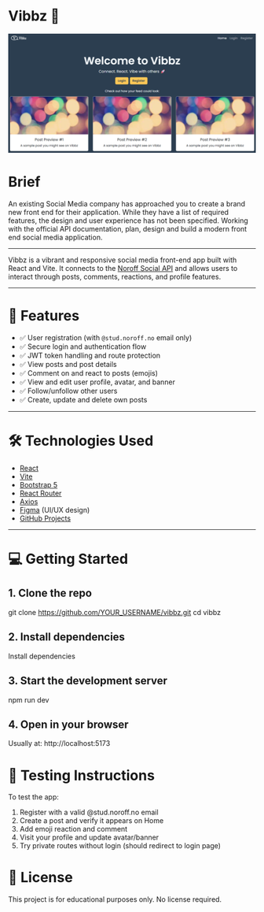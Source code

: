 # Vibbz 🎉

[![Se Vibbz Demo](src/assets/frontpage_Vibbz.png)](https://vibbz.netlify.app/)

# Brief

An existing Social Media company has approached you to create a brand new front end for their application. While they have a list of required features, the design and user experience has not been specified. Working with the official API documentation, plan, design and build a modern front end social media application.

---

Vibbz is a vibrant and responsive social media front-end app built with React and Vite. It connects to the [Noroff Social API](https://nf-api.onrender.com/api/v1/social/) and allows users to interact through posts, comments, reactions, and profile features.

---

# 🚀 Features

- ✅ User registration (with `@stud.noroff.no` email only)
- ✅ Secure login and authentication flow
- ✅ JWT token handling and route protection
- ✅ View posts and post details
- ✅ Comment on and react to posts (emojis)
- ✅ View and edit user profile, avatar, and banner
- ✅ Follow/unfollow other users
- ✅ Create, update and delete own posts

---

# 🛠️ Technologies Used

- [React](https://reactjs.org/)
- [Vite](https://vitejs.dev/)
- [Bootstrap 5](https://getbootstrap.com/)
- [React Router](https://reactrouter.com/)
- [Axios](https://axios-http.com/)
- [Figma](https://www.figma.com/) (UI/UX design)
- [GitHub Projects](https://github.com/features/project-management)

---

# 💻 Getting Started

## 1. Clone the repo

git clone https://github.com/YOUR_USERNAME/vibbz.git
cd vibbz

## 2. Install dependencies

Install dependencies

## 3. Start the development server

npm run dev

## 4. Open in your browser

Usually at: http://localhost:5173

# 🧪 Testing Instructions

To test the app:

1. Register with a valid @stud.noroff.no email
2. Create a post and verify it appears on Home
3. Add emoji reaction and comment
4. Visit your profile and update avatar/banner
5. Try private routes without login (should redirect to login page)

# 📄 License

This project is for educational purposes only. No license required.
